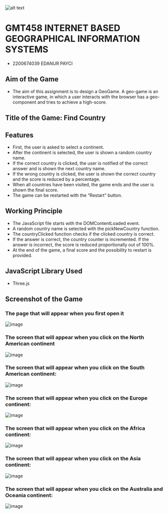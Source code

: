 ![alt text](https://www.freelogovectors.net/wp-content/uploads/2020/07/hacettepe-universitesi-logo-768x178.png)
# GMT458 INTERNET BASED GEOGRAPHICAL INFORMATION SYSTEMS

* 2200674039 EDANUR PAYCI

## Aim of the Game

* The aim of this assignment is to design a GeoGame. A geo-game is an interactive game, in 
which a user interacts with the browser has a geo-component and tries to achieve a 
high-score.

## Title of the Game: Find Country

## Features
  - First, the user is asked to select a continent. <br>
  - After the continent is selected, the user is shown a random country name. <br>
  - If the correct country is clicked, the user is notified of the correct answer and is shown the next country name. <br>
  - If the wrong country is clicked, the user is shown the correct country and the score is reduced by a percentage. <br>
  - When all countries have been visited, the game ends and the user is shown the final score. <br>
  - The game can be restarted with the “Restart” button. <br>

## Working Principle
  - The JavaScript file starts with the DOMContentLoaded event. <br>
  - A random country name is selected with the pickNewCountry function. <br>
  - The countryClicked function checks if the clicked country is correct. <br>
  - If the answer is correct, the country counter is incremented. If the answer is incorrect, the score is reduced proportionally out of 100%. <br>
  - At the end of the game, a final score and the possibility to restart is provided. <br>

## JavaScript Library Used
  - Three.js

## Screenshot of the Game

### The page that will appear when you first open it
![image](https://github.com/user-attachments/assets/1e59354f-a499-4952-8d8c-fe3fefdc30fc)

### The screen that will appear when you click on the North American continent
![image](https://github.com/user-attachments/assets/ecf81dfa-75f6-49c7-88b9-2ff558091d17)

### The screen that will appear when you click on the South American continent:
![image](https://github.com/user-attachments/assets/6fe30b1d-d415-40c7-9487-28ccb8583b72)

### The screen that will appear when you click on the Europe continent:
![image](https://github.com/user-attachments/assets/7756ddf2-abc0-4254-ac49-33784f00098e)

### The screen that will appear when you click on the Africa continent:
![image](https://github.com/user-attachments/assets/315620ea-820b-4c45-b881-5806367dfaf0)

### The screen that will appear when you click on the Asia continent:
![image](https://github.com/user-attachments/assets/557c5376-0399-4899-bfb4-d6cc5964610d)

### The screen that will appear when you click on the Australia and Oceania continent:
![image](https://github.com/user-attachments/assets/fa261afc-3b00-417a-a7df-01bd5900d687)







